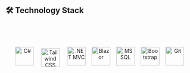 ## 🛠️ Technology Stack

<div align="center" style="position: relative; padding-top: 40px; padding-bottom: 40px;">
  <div style="position: relative; top: 20px; display: flex; flex-wrap: wrap; justify-content: center; gap: 16px;">
    
  <img src="https://cdn.jsdelivr.net/gh/devicons/devicon/icons/csharp/csharp-original.svg" alt="C#" width="50" height="50" />
    
  <img src="https://cdn.jsdelivr.net/gh/devicons/devicon/icons/tailwindcss/tailwindcss-plain.svg" alt="Tailwind CSS" width="50" height="50" style="object-fit: contain; padding: 4px;" />
    
  <img src="https://cdn.jsdelivr.net/gh/devicons/devicon/icons/dot-net/dot-net-original.svg" alt=".NET MVC" width="50" height="50" />
    
  <img src="https://cdn.jsdelivr.net/gh/devicons/devicon/icons/blazor/blazor-original.svg" alt="Blazor" width="50" height="50" />
    
  <img src="https://cdn.jsdelivr.net/gh/devicons/devicon/icons/microsoftsqlserver/microsoftsqlserver-plain.svg" alt="MSSQL" width="50" height="50" />
    
  <img src="https://cdn.jsdelivr.net/gh/devicons/devicon/icons/bootstrap/bootstrap-original.svg" alt="Bootstrap" width="50" height="50" />
    
   <img src="https://cdn.jsdelivr.net/gh/devicons/devicon/icons/git/git-original.svg" alt="Git" width="50" height="50" />
    
  </div>
</div>
